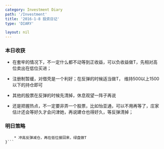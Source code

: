 ```yaml
---
category: Investment Diary
path: '/Investment'
title: '2016-1-8 投资日记'
type: 'DIARY'

layout: nil
---
```


### 本日收获

* 在套牢的情况下，不一定什么都不动等到正收益，可以负收益做T，先相对高位卖出在低位买进；

* 注册制暂缓，对借壳是一个利好；在反弹的时候适当做T， 维持500以上1500以下的持仓即可

* 其他的股票在反弹的时候先清掉，休息观望一阵子再说

* 还是把握热点，不一定要非弄一个股票，比如怡亚通，可以不用再等了，庄家估计还会等好久才会问津她，再说建仓也得好久，等反弹清掉；


### 明日策略

```{
    * 冲高反弹减仓，再在低位接回来，绿盘做T
}```
